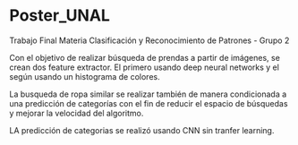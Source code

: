 # Poster_UNAL
Trabajo Final Materia Clasificación y Reconocimiento de Patrones - Grupo 2

Con el objetivo de realizar búsqueda de prendas a partir de imágenes, se crean dos feature extractor. El primero usando deep neural networks y el según usando un histograma de colores.

La busqueda de ropa similar se realizar también de manera condicionada a una predicción de categorías con el fin de reducir el espacio de búsquedas y mejorar la velocidad del algoritmo.

LA predicción de categorias se realizó usando CNN sin tranfer learning.
